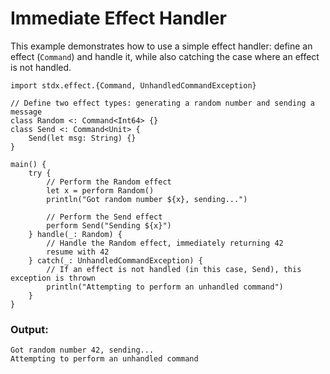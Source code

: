 # Immediate Effect Handler

This example demonstrates how to use a simple effect handler: define an effect (`Command`) and handle it, while also catching the case where an effect is not handled.

```cangjie
import stdx.effect.{Command, UnhandledCommandException}

// Define two effect types: generating a random number and sending a message
class Random <: Command<Int64> {}
class Send <: Command<Unit> {
    Send(let msg: String) {}
}

main() {
    try {
        // Perform the Random effect
        let x = perform Random()
        println("Got random number ${x}, sending...")

        // Perform the Send effect
        perform Send("Sending ${x}")
    } handle(_: Random) {
        // Handle the Random effect, immediately returning 42
        resume with 42
    } catch(_: UnhandledCommandException) {
        // If an effect is not handled (in this case, Send), this exception is thrown
        println("Attempting to perform an unhandled command")
    }
}
```

### Output:

```text
Got random number 42, sending...
Attempting to perform an unhandled command
```